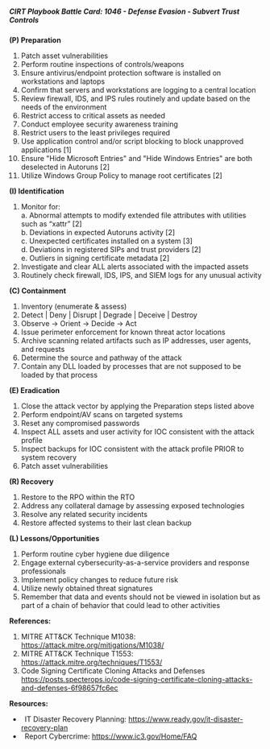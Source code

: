 ##### CIRT Playbook Battle Card: **1046 - Defense Evasion - Subvert Trust Controls**

**(P) Preparation**

1.  Patch asset vulnerabilities
2.  Perform routine inspections of controls/weapons
3.  Ensure antivirus/endpoint protection software is installed on workstations and laptops
4.  Confirm that servers and workstations are logging to a central location
5.  Review firewall, IDS, and IPS rules routinely and update based on the needs of the environment
6.  Restrict access to critical assets as needed
7.  Conduct employee security awareness training
8.  Restrict users to the least privileges required
9.  Use application control and/or script blocking to block unapproved applications \[1\]
10.  Ensure "Hide Microsoft Entries" and "Hide Windows Entries" are both deselected in Autoruns \[2\]
11.  Utilize Windows Group Policy to manage root certificates \[2\]

**(I) Identification**

1.  Monitor for:  
    a. Abnormal attempts to modify extended file attributes with utilities such as “xattr” \[2\]  
    b. Deviations in expected Autoruns activity \[2\]  
    c. Unexpected certificates installed on a system \[3\]  
    d. Deviations in registered SIPs and trust providers \[2\]  
    e. Outliers in signing certificate metadata \[2\]
2.  Investigate and clear ALL alerts associated with the impacted assets
3.  Routinely check firewall, IDS, IPS, and SIEM logs for any unusual activity

**(C) Containment**

1.  Inventory (enumerate & assess)
2.  Detect | Deny | Disrupt | Degrade | Deceive | Destroy
3.  Observe -> Orient -> Decide -> Act
4.  Issue perimeter enforcement for known threat actor locations
5.  Archive scanning related artifacts such as IP addresses, user agents, and requests
6.  Determine the source and pathway of the attack
7.  Contain any DLL loaded by processes that are not supposed to be loaded by that process

**(E) Eradication**

1.  Close the attack vector by applying the Preparation steps listed above
2.  Perform endpoint/AV scans on targeted systems
3.  Reset any compromised passwords
4.  Inspect ALL assets and user activity for IOC consistent with the attack profile
5.  Inspect backups for IOC consistent with the attack profile PRIOR to system recovery
6.  Patch asset vulnerabilities

**(R) Recovery**

1.  Restore to the RPO within the RTO
2.  Address any collateral damage by assessing exposed technologies
3.  Resolve any related security incidents
4.  Restore affected systems to their last clean backup

**(L) Lessons/Opportunities**

1.  Perform routine cyber hygiene due diligence
2.  Engage external cybersecurity-as-a-service providers and response professionals
3.  Implement policy changes to reduce future risk
4.  Utilize newly obtained threat signatures
5.  Remember that data and events should not be viewed in isolation but as part of a chain of behavior that could lead to other activities

**References:**

1.  MITRE ATT&CK Technique M1038: https://attack.mitre.org/mitigations/M1038/
2.  MITRE ATT&CK Technique T1553: https://attack.mitre.org/techniques/T1553/
3.  Code Signing Certificate Cloning Attacks and Defenses https://posts.specterops.io/code-signing-certificate-cloning-attacks-and-defenses-6f98657fc6ec

**Resources:**


*    IT Disaster Recovery Planning: https://www.ready.gov/it-disaster-recovery-plan
*    Report Cybercrime: https://www.ic3.gov/Home/FAQ


  

